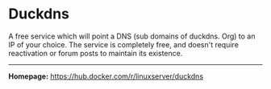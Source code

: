 # Duckdns

A free service which will point a DNS (sub domains of duckdns. Org) to an IP of your choice. The service is completely free, and doesn't require reactivation or forum posts to maintain its existence.

---

**Homepage:** https://hub.docker.com/r/linuxserver/duckdns